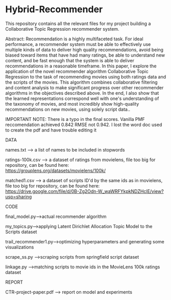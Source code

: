 # Hybrid-Recommender

This repository contains all the relevant files for my project building a Collaborative Topic Regression recommender system.

Abstract:
Recommendation is a highly multifaceted task. For ideal performance, a recommender system must be able to effectively use multiple kinds of data to deliver high quality recommendations, avoid being biased toward items that have had many ratings, be able to understand new content, and be fast enough that the system is able to deliver recommendations in a reasonable timeframe. In this paper, I explore the application of the novel recommender algorithm Collaborative Topic Regression to the task of recommending movies using both ratings data and the scripts of the movies. This algorithm combines collaborative filtering and content analysis to make significant progress over other recommender algorithms in the objectives described above. In the end, I also show that the learned representations correspond well with one's understanding of the taxonomy of movies, and most incredibly show high-quality recommendations on new movies, using solely script data..

IMPORTANT NOTE: There is a typo in the final scores. Vanilla PMF reccomendation achieved 0.842 RMSE not 0.942. I lost the word doc used to create the pdf and have trouble editing it

DATA

names.txt --> a list of names to be included in stopwords

ratings-100k.csv --> a dataset of ratings from movielens, file too big for repository, can be found here: https://grouplens.org/datasets/movielens/100k/

matched1.csv --> a dataset of scripts ID'd by the same ids as in movielens, file too big for repository, can be found here:
https://drive.google.com/file/d/0B-Zg2Odn-W_waWRFYkpkNDZHclE/view?usp=sharing


CODE

final_model.py-->actual recommender algorithm

my_topics.py-->applying Latent Dirichlet Allocation Topic Model to the Scripts dataset

trail_recommender1.py-->optimizing hyperparameters and generating some visualizations

scrape_ss.py -->scraping scripts from springfield script dataset

linkage.py -->matching scripts to movie ids in the MovieLens 100k ratings dataset


REPORT

CTR-project-paper.pdf --> report on model and experiments
